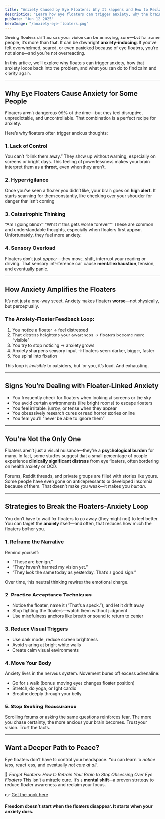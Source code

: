 ```yaml
---
title: "Anxiety Caused by Eye Floaters: Why It Happens and How to Reclaim Your Peace"
description: "Learn how eye floaters can trigger anxiety, why the brain reacts the way it does, and what you can do to regain control and peace of mind—without surgery."
pubDate: "Jun 12 2025"
heroImage: "/anxiety-eye-floaters.png"
---
```


Seeing floaters drift across your vision can be annoying, sure—but for some people, it’s more than that. It can be downright **anxiety-inducing**. If you’ve felt overwhelmed, scared, or even panicked because of eye floaters, you’re not alone—and you’re not overreacting.

In this article, we’ll explore why floaters can trigger anxiety, how that anxiety loops back into the problem, and what you can do to find calm and clarity again.

---

## Why Eye Floaters Cause Anxiety for Some People

Floaters aren’t dangerous 99% of the time—but they feel disruptive, unpredictable, and uncontrollable. That combination is a perfect recipe for anxiety.

Here’s why floaters often trigger anxious thoughts:

### 1. **Lack of Control**

You can’t “blink them away.” They show up without warning, especially on screens or bright days. This feeling of powerlessness makes your brain interpret them as a **threat**, even when they aren’t.

### 2. **Hypervigilance**

Once you’ve seen a floater you didn’t like, your brain goes on **high alert**. It starts scanning for them constantly, like checking over your shoulder for danger that isn’t coming.

### 3. **Catastrophic Thinking**

“Am I going blind?” “What if this gets worse forever?” These are common and understandable thoughts, especially when floaters first appear. Unfortunately, they fuel more anxiety.

### 4. **Sensory Overload**

Floaters don’t just *appear*—they move, shift, interrupt your reading or driving. That sensory interference can cause **mental exhaustion**, tension, and eventually panic.

---

## How Anxiety Amplifies the Floaters

It’s not just a one-way street. Anxiety makes floaters **worse**—not physically, but perceptually.

### The Anxiety-Floater Feedback Loop:

1. You notice a floater → feel distressed
2. That distress heightens your awareness → floaters become more “visible”
3. You try to stop noticing → anxiety grows
4. Anxiety sharpens sensory input → floaters seem darker, bigger, faster
5. You spiral into fixation

This loop is *invisible* to outsiders, but for you, it’s loud. And exhausting.

---

## Signs You’re Dealing with Floater-Linked Anxiety

* You frequently check for floaters when looking at screens or the sky
* You avoid certain environments (like bright rooms) to escape floaters
* You feel irritable, jumpy, or tense when they appear
* You obsessively research cures or read horror stories online
* You fear you’ll “never be able to ignore them”

---

## You're Not the Only One

Floaters aren’t just a visual nuisance—they’re a **psychological burden** for many. In fact, some studies suggest that a small percentage of people experience **clinically significant distress** from eye floaters, often bordering on health anxiety or OCD.

Forums, Reddit threads, and private groups are filled with stories like yours. Some people have even gone on antidepressants or developed insomnia because of them. That doesn’t make you weak—it makes you *human*.

---

## Strategies to Break the Floaters-Anxiety Loop

You don’t have to wait for floaters to go away (they might not) to feel better. You can target the **anxiety** itself—and often, that reduces how much the floaters bother you.

### 1. **Reframe the Narrative**

Remind yourself:

* “These are benign.”
* “They haven’t harmed my vision yet.”
* “They look the same today as yesterday. That’s a good sign.”

Over time, this neutral thinking rewires the emotional charge.

### 2. **Practice Acceptance Techniques**

* Notice the floater, name it (“That’s a speck.”), and let it drift away
* Stop fighting the floaters—watch them without judgment
* Use mindfulness anchors like breath or sound to return to center

### 3. **Reduce Visual Triggers**

* Use dark mode, reduce screen brightness
* Avoid staring at bright white walls
* Create calm visual environments

### 4. **Move Your Body**

Anxiety lives in the nervous system. Movement burns off excess adrenaline:

* Go for a walk (bonus: moving eyes changes floater position)
* Stretch, do yoga, or light cardio
* Breathe deeply through your belly

### 5. **Stop Seeking Reassurance**

Scrolling forums or asking the same questions reinforces fear. The more you chase certainty, the more anxious your brain becomes. Trust your vision. Trust the facts.

---

## Want a Deeper Path to Peace?

Eye floaters don’t have to control your headspace. You can learn to *notice less*, react less, and eventually *not care at all*.

📘 *Forget Floaters: How to Retrain Your Brain to Stop Obsessing Over Eye Floaters*
This isn’t a miracle cure. It’s a **mental shift**—a proven strategy to reduce floater awareness and reclaim your focus.

👉 [Get the book here](#)

**Freedom doesn’t start when the floaters disappear. It starts when your anxiety does.**
